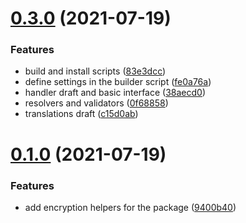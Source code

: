 # [0.3.0](https://github.com/alroniks/mspKlarna/compare/v0.1.0...v0.3.0) (2021-07-19)


### Features

* build and install scripts ([83e3dcc](https://github.com/alroniks/mspKlarna/commit/83e3dccac8b2652648c301bd9e482e304f0a8115))
* define settings in the builder script ([fe0a76a](https://github.com/alroniks/mspKlarna/commit/fe0a76a36f8f2cd7717d0fe54bf0069bcd81e1fd))
* handler draft and basic interface ([38aecd0](https://github.com/alroniks/mspKlarna/commit/38aecd069f7248b214056a7e905472763f2cb7a9))
* resolvers and validators ([0f68858](https://github.com/alroniks/mspKlarna/commit/0f6885803a76ce37e04d3b8066b8f27f9b8e2a1a))
* translations draft ([c15d0ab](https://github.com/alroniks/mspKlarna/commit/c15d0abaf712b6b23aa0d977d4bb60750fb6a9cb))



# [0.1.0](https://github.com/alroniks/mspKlarna/compare/9400b40883967eb840c6bf0126c8f083c03e6249...v0.1.0) (2021-07-19)


### Features

* add encryption helpers for the package ([9400b40](https://github.com/alroniks/mspKlarna/commit/9400b40883967eb840c6bf0126c8f083c03e6249))



